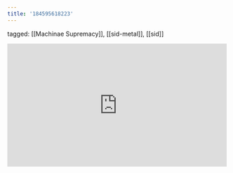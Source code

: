 ```yaml
---
title: '184595618223'
---
```

tagged: [[Machinae Supremacy]], [[sid-metal]], [[sid]]
<iframe allow="accelerometer; autoplay; clipboard-write; encrypted-media; gyroscope; picture-in-picture" allowfullscreen="" frameborder="0" height="281" id="youtube_iframe" src="https://www.youtube.com/embed/vAN3b4JxN8c?feature=oembed&amp;enablejsapi=1&amp;origin=https://safe.txmblr.com&amp;wmode=opaque" width="500"></iframe>